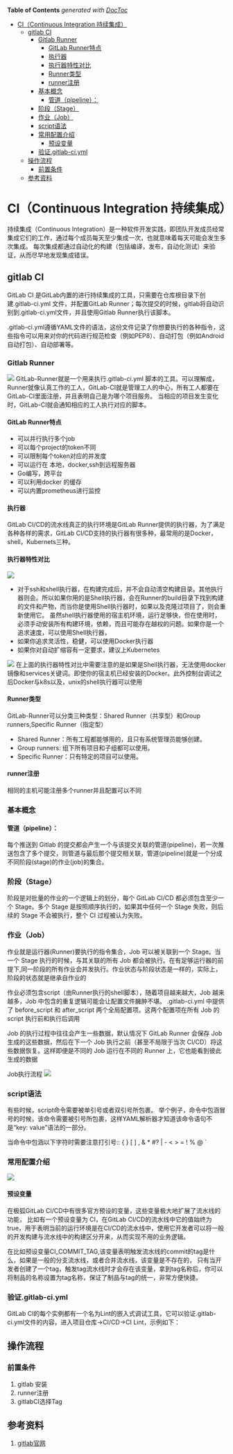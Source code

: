 <!-- START doctoc generated TOC please keep comment here to allow auto update -->
<!-- DON'T EDIT THIS SECTION, INSTEAD RE-RUN doctoc TO UPDATE -->
**Table of Contents**  *generated with [DocToc](https://github.com/thlorenz/doctoc)*

- [CI（Continuous Integration 持续集成）](#cicontinuous-integration-%E6%8C%81%E7%BB%AD%E9%9B%86%E6%88%90)
  - [gitlab CI](#gitlab-ci)
    - [Gitlab Runner](#gitlab-runner)
      - [GitLab Runner特点](#gitlab-runner%E7%89%B9%E7%82%B9)
      - [执行器](#%E6%89%A7%E8%A1%8C%E5%99%A8)
      - [执行器特性对比](#%E6%89%A7%E8%A1%8C%E5%99%A8%E7%89%B9%E6%80%A7%E5%AF%B9%E6%AF%94)
      - [Runner类型](#runner%E7%B1%BB%E5%9E%8B)
      - [runner注册](#runner%E6%B3%A8%E5%86%8C)
    - [基本概念](#%E5%9F%BA%E6%9C%AC%E6%A6%82%E5%BF%B5)
      - [管道（pipeline）：](#%E7%AE%A1%E9%81%93pipeline)
    - [阶段（Stage）](#%E9%98%B6%E6%AE%B5stage)
    - [作业（Job）](#%E4%BD%9C%E4%B8%9Ajob)
    - [script语法](#script%E8%AF%AD%E6%B3%95)
    - [常用配置介绍](#%E5%B8%B8%E7%94%A8%E9%85%8D%E7%BD%AE%E4%BB%8B%E7%BB%8D)
      - [预设变量](#%E9%A2%84%E8%AE%BE%E5%8F%98%E9%87%8F)
    - [验证.gitlab-ci.yml](#%E9%AA%8C%E8%AF%81gitlab-ciyml)
  - [操作流程](#%E6%93%8D%E4%BD%9C%E6%B5%81%E7%A8%8B)
    - [前置条件](#%E5%89%8D%E7%BD%AE%E6%9D%A1%E4%BB%B6)
  - [参考资料](#%E5%8F%82%E8%80%83%E8%B5%84%E6%96%99)

<!-- END doctoc generated TOC please keep comment here to allow auto update -->

# CI（Continuous Integration 持续集成）

持续集成（Continuous Integration）是一种软件开发实践，即团队开发成员经常集成它们的工作，通过每个成员每天至少集成一次，也就意味着每天可能会发生多次集成。
每次集成都通过自动化的构建（包括编译，发布，自动化测试）来验证，从而尽早地发现集成错误。

## gitlab CI

GitLab CI 是GitLab内置的进行持续集成的工具，只需要在仓库根目录下创建.gitlab-ci.yml 文件，并配置GitLab Runner；每次提交的时候，gitlab将自动识别到.gitlab-ci.yml文件，并且使用Gitlab Runner执行该脚本。

.gitlab-ci.yml遵循YAML文件的语法，这份文件记录了你想要执行的各种指令，这些指令可以用来对你的代码进行规范检查（例如PEP8）、自动打包（例如Android自动打包）、自动部署等。



### Gitlab Runner
![](.gitlabCI_images/gitlab_runner.png)
GitLab-Runner就是一个用来执行.gitlab-ci.yml 脚本的工具。可以理解成，Runner就像认真工作的工人，GitLab-CI就是管理工人的中心，所有工人都要在GitLab-CI里面注册，并且表明自己是为哪个项目服务。
当相应的项目发生变化时，GitLab-CI就会通知相应的工人执行对应的脚本。


#### GitLab Runner特点
- 可以并行执行多个job
- 可以每个project的token不同
- 可以限制每个token对应的并发度
- 可以运行在 本地，docker,ssh到远程服务器
- Go编写，跨平台
- 可以利用docker 的缓存
- 可以内置prometheus进行监控


#### 执行器
GitLab CI/CD的流水线真正的执行环境是GitLab Runner提供的执行器，为了满足各种各样的需求，GitLab CI/CD支持的执行器有很多种，最常用的是Docker， shell，Kubernets三种。

#### 执行器特性对比
![](.gitlabCI_images/executor.png)

- 对于ssh和shell执行器，在构建完成后，并不会自动清空构建目录。其他执行器则会。所以如果你用的是Shell执行器，会在Runner的build目录下找到构建的文件和产物，而当你是使用Shell执行器时，如果以及克隆过项目了，则会重新使用它。
  虽然shell执行器使用的宿主机环境，运行足够快，但在使用时，必须手动安装所有构建环境，依赖，而且可能存在越权的问题。如果你是一个追求速度，可以使用Shell执行器，
- 如果你追求灵活性，稳健，可以使用Docker执行器
- 如果你对自动扩缩容有一定要求，建议上Kubernetes


![](.gitlabCI_images/excutor_comparation.png)
在上面的执行器特性对比中需要注意的是如果是Shell执行器，无法使用docker镜像和services关键词。即使你的宿主机已经安装的Docker。此外控制台调试之后Docker与k8s以及，unix的shell执行器可以使用

#### Runner类型
GitLab-Runner可以分类三种类型：Shared Runner（共享型）和Group runners,Specific Runner（指定型）

- Shared Runner：所有工程都能够用的，且只有系统管理员能够创建。
- Group runners: 组下所有项目和子组都可以使用。
- Specific Runner：只有特定的项目可以使用。

#### runner注册
相同的主机可能注册多个runner并且配置可以不同


### 基本概念

#### 管道（pipeline）：
每个推送到 Gitlab 的提交都会产生一个与该提交关联的管道(pipeline)，若一次推送包含了多个提交，则管道与最后那个提交相关联，管道(pipeline)就是一个分成不同阶段(stage)的作业(job)的集合。

### 阶段（Stage）
阶段是对批量的作业的一个逻辑上的划分，每个 GitLab CI/CD 都必须包含至少一个 Stage。多个 Stage 是按照顺序执行的，如果其中任何一个 Stage 失败，则后续的 Stage 不会被执行，整个 CI 过程被认为失败。

### 作业（Job）
作业就是运行器(Runner)要执行的指令集合，Job 可以被关联到一个 Stage。当一个 Stage 执行的时候，与其关联的所有 Job 都会被执行。在有足够运行器的前提下,同一阶段的所有作业会并发执行。作业状态与阶段状态是一样的，实际上，阶段的状态就是继承自作业的

作业必须包含script（由Runner执行的shell脚本），随着项目越来越大，Job 越来越多，Job 中包含的重复逻辑可能会让配置文件臃肿不堪。
.gitlab-ci.yml 中提供了 before_script 和 after_script 两个全局配置项。这两个配置项在所有 Job 的 script 执行前和执行后调用

Job 的执行过程中往往会产生一些数据，默认情况下 GitLab Runner 会保存 Job 生成的这些数据，然后在下一个 Job 执行之前（甚至不局限于当次 CI/CD）将这些数据恢复。这样即便是不同的 Job 运行在不同的 Runner 上，它也能看到彼此生成的数据

Job执行流程
![](.gitlabCI_images/job_process.png)


### script语法

有些时候，script命令需要被单引号或者双引号所包裹。
举个例子，命令中包涵冒号的时候，该命令需要被引号所包裹，这样YAML解析器才知道该命令语句不是“key: value”语法的一部分。

当命令中包涵以下字符时需要注意打引号:: { } [ ] , & * #? | - < > = ! % @ `

### 常用配置介绍
![](.gitlabCI_images/keyword.png)

#### 预设变量
在极狐GitLab CI/CD中有很多官方预设的变量，这些变量极大地扩展了流水线的功能，
比如有一个预设变量为 CI，在GitLab CI/CD的流水线中它的值始终为true，用于表明当前的运行环境是在CI/CD的流水线中，使用它开发者可以将一般的开发构建与流水线中的构建区分开来，从而实现不用的业务逻辑。

在比如预设变量CI_COMMIT_TAG,该变量表明触发流水线的commit的tag是什么，如果是一般的分支流水线，或者合并流水线，该变量是不存在的，
只有当开发者创建了一个tag，触发tag流水线时才会存在该变量，拿到tag名称后，你可以将制品的名称设置为tag名称，保证了制品与tag的统一，非常方便快捷。


### 验证.gitlab-ci.yml

GitLab CI的每个实例都有一个名为Lint的嵌入式调试工具，它可以验证.gitlab-ci.yml文件的内容，进入项目仓库->CI/CD->CI Lint，示例如下：


## 操作流程

### 前置条件 
1. gitlab 安装
2. runner注册
3. gitlabCI选择Tag



## 参考资料
1. [gitlab官网](https://docs.gitlab.com/runner/register/)

